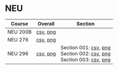 # NEU

| Course | Overall | Section |
| ------ | ------- | ------- |
| NEU 200B | [csv](https://github.com/UCSD-Historical-Enrollment-Data/2024Winter/blob/main/overall/NEU%20200B.csv), [png](https://raw.githubusercontent.com/UCSD-Historical-Enrollment-Data/2024Winter/main/plot_overall/NEU%20200B.png) |  |
| NEU 276 | [csv](https://github.com/UCSD-Historical-Enrollment-Data/2024Winter/blob/main/overall/NEU%20276.csv), [png](https://raw.githubusercontent.com/UCSD-Historical-Enrollment-Data/2024Winter/main/plot_overall/NEU%20276.png) |  |
| NEU 296 | [csv](https://github.com/UCSD-Historical-Enrollment-Data/2024Winter/blob/main/overall/NEU%20296.csv), [png](https://raw.githubusercontent.com/UCSD-Historical-Enrollment-Data/2024Winter/main/plot_overall/NEU%20296.png) | Section 001: [csv](https://github.com/UCSD-Historical-Enrollment-Data/2024Winter/blob/main/section/NEU%20296_001.csv), [png](https://raw.githubusercontent.com/UCSD-Historical-Enrollment-Data/2024Winter/main/plot_section/NEU%20296_001.png)<br>Section 002: [csv](https://github.com/UCSD-Historical-Enrollment-Data/2024Winter/blob/main/section/NEU%20296_002.csv), [png](https://raw.githubusercontent.com/UCSD-Historical-Enrollment-Data/2024Winter/main/plot_section/NEU%20296_002.png)<br>Section 003: [csv](https://github.com/UCSD-Historical-Enrollment-Data/2024Winter/blob/main/section/NEU%20296_003.csv), [png](https://raw.githubusercontent.com/UCSD-Historical-Enrollment-Data/2024Winter/main/plot_section/NEU%20296_003.png) |
